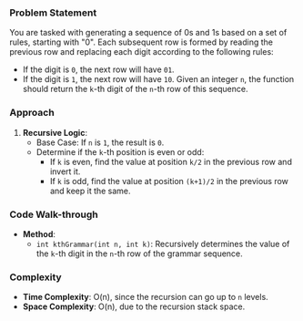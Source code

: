 ### Problem Statement
You are tasked with generating a sequence of 0s and 1s based on a set of rules, starting with "0". Each subsequent row is formed by reading the previous row and replacing each digit according to the following rules:
- If the digit is `0`, the next row will have `01`.
- If the digit is `1`, the next row will have `10`.
Given an integer `n`, the function should return the `k`-th digit of the `n`-th row of this sequence.

### Approach
1. **Recursive Logic**:
   - Base Case: If `n` is `1`, the result is `0`.
   - Determine if the `k`-th position is even or odd:
     - If `k` is even, find the value at position `k/2` in the previous row and invert it.
     - If `k` is odd, find the value at position `(k+1)/2` in the previous row and keep it the same.

### Code Walk-through
- **Method**:
  - `int kthGrammar(int n, int k)`: Recursively determines the value of the `k`-th digit in the `n`-th row of the grammar sequence.

### Complexity
- **Time Complexity**: O(n), since the recursion can go up to `n` levels.
- **Space Complexity**: O(n), due to the recursion stack space.
